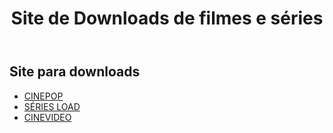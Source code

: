 <!DOCTYPE html>
<html lang="pt-BR"> 
  <head> 
    <meta charset="UTF-8"> 
    <meta name="viewport" content="width=device-width, initial-scale=1.0"> 
    <link rel="stylesheet" href="styles.css"> 
  </head> 
  <body> 
    

<!DOCTYPE html> 
<html lang="pt-BR"> 
  <head> <meta charset="UTF-8"> <meta name="viewport" content="width=device-width, initial-scale=1.0"> 
    <link rel="stylesheet" href="styles.css">
  </head> 
  <body> 
    <header> 
      <h1>Site de Downloads de filmes e séries</h1> 
    </header> 
    <main> 
      <section> 
        <h2>Site para downloads</h2> 
        <ul> <li><a href="downloads/arquivo1.pdf" download>CINEPOP</a></li>
          <li><a href="downloads/arquivo2.jpg" download>SÉRIES LOAD</a></li>
          <li><a href="downloads/arquivo3.txt" download>CINEVIDEO</a></li>
        </ul>
      </section> 
    </main> 

  </body> 
</html>
